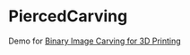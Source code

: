 # PiercedCarving
Demo for [Binary Image Carving for 3D Printing](https://doi.org/10.1016/j.cad.2019.05.028)
